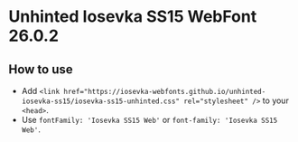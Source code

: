 # Unhinted Iosevka SS15 WebFont 26.0.2

## How to use

- Add `<link href="https://iosevka-webfonts.github.io/unhinted-iosevka-ss15/iosevka-ss15-unhinted.css" rel="stylesheet" />` to your `<head>`.
- Use `fontFamily: 'Iosevka SS15 Web'` or `font-family: 'Iosevka SS15 Web'`.
